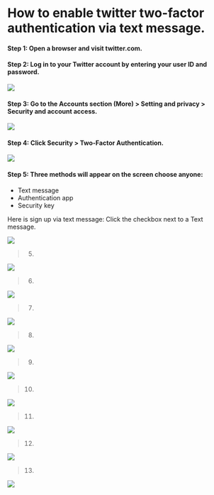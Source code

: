 # How to enable twitter two-factor authentication via text message.

####  Step 1: Open a browser and visit twitter.com.
####  Step 2: Log in to your Twitter account by entering your user ID and password.

![](images/01.png)

####  Step 3: Go to the Accounts section (More) > Setting and privacy > Security and account access.

![](images/02.png)

####  Step 4: Click Security > Two-Factor Authentication. 

![](images/03.png) 

####  Step 5: Three methods will appear on the screen choose anyone:
- Text message
- Authentication app
- Security key

Here is sign up via text message: Click the checkbox next to a Text message.

![](images/06.png)

>  5. 

![](images/07.png)

>  6. 

![](images/08.png)

>  7. 

![](images/09.png)

>  8. 

![](images/09-1.png)

>  9. 

![](images/10.png)

>  10. 

![](images/11.png)

>  11. 

![](images/12.png)

>  12. 

![](images/13.png)

>  13. 

![](images/14.png)

